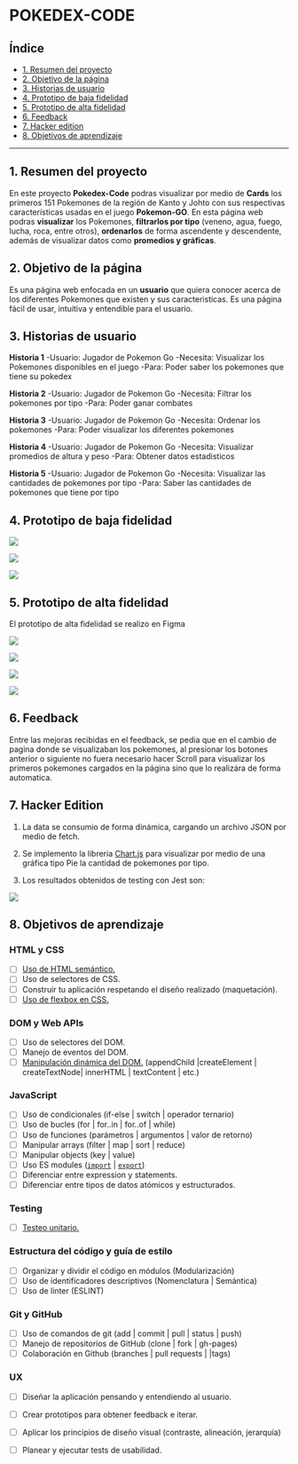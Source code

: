 # POKEDEX-CODE

## Índice

* [1. Resumen del proyecto](#1-resumen-del-proyecto)
* [2. Objetivo de la página](#2-objetivo-de-la-pagina)
* [3. Historias de usuario](#3-historias-de-usuario)
* [4. Prototipo de baja fidelidad](#4-prototipo-de-baja-fidelidad)
* [5. Prototipo de alta fidelidad](#5-prototipo-de-alta-fidelidad)
* [6. Feedback](#6-feedback)
* [7. Hacker edition](#7-hacker-edition)
* [8. Objetivos de aprendizaje](#8-objetivos-de-aprendizaje)

***

## 1. Resumen del proyecto

En este proyecto **Pokedex-Code** podras visualizar por medio de **Cards** los primeros 151 Pokemones de la región de Kanto y Johto con sus respectivas características usadas en el juego **Pokemon-GO**. En esta página web podras **visualizar** los Pokemones, **filtrarlos por tipo** (veneno, agua, fuego, lucha, roca, entre otros), **ordenarlos** de forma ascendente y descendente, además de visualizar datos como **promedios y gráficas**.

## 2. Objetivo de la página

Es una página web enfocada en un **usuario** que quiera conocer acerca de los diferentes Pokemones que existen y sus caracteristicas. Es una página fácil de usar, intuitiva y entendible para el usuario. 

## 3. Historias de usuario

**Historia 1**
-Usuario: Jugador de Pokemon Go
-Necesita: Visualizar los Pokemones disponibles en el juego
-Para: Poder saber los pokemones que tiene su pokedex

**Historia 2**
-Usuario: Jugador de Pokemon Go
-Necesita: Filtrar los pokemones por tipo
-Para: Poder ganar combates

**Historia 3**
-Usuario: Jugador de Pokemon Go
-Necesita: Ordenar los pokemones 
-Para: Poder visualizar los diferentes pokemones

**Historia 4**
-Usuario: Jugador de Pokemon Go
-Necesita: Visualizar promedios de altura y peso 
-Para: Obtener datos estadisticos

**Historia 5**
-Usuario: Jugador de Pokemon Go
-Necesita: Visualizar las cantidades de pokemones por tipo 
-Para: Saber las cantidades de pokemones que tiene por tipo

## 4. Prototipo de baja fidelidad

![](imgReadme/ProtoBaja_pantalla_inicial.jpg)

![](imgReadme/ProtoBaja_visualizacion_card.jpg)

![](imgReadme/ProtoBaja_cel.jpg)

## 5. Prototipo de alta fidelidad

El prototipo de alta fidelidad se realizo en Figma

![](imgReadme/Pagina1.png)

![](imgReadme/VistaCard.png)

![](imgReadme/Pag1_cel.png)

![](imgReadme/Pag2_cel.png)

## 6. Feedback

Entre las mejoras recibidas en el feedback, se pedia que en el cambio de pagina donde se visualizaban los pokemones, al presionar los botones anterior o siguiente no fuera necesario hacer Scroll para visualizar los primeros pokemones cargados en la página sino que lo realizára de forma automatica.

## 7. Hacker Edition

1. La data se consumio de forma dinámica, cargando un archivo JSON por medio de fetch.

2. Se implemento la libreria [Chart.js](https://www.chartjs.org/) para visualizar por medio de una gráfica tipo Pie la cantidad de pokemones por tipo.

3. Los resultados obtenidos de testing con Jest son:

![](imgReadme/CaptureTest.PNG)

## 8. Objetivos de aprendizaje

### HTML y CSS

* [ ] [Uso de HTML semántico.](https://developer.mozilla.org/en-US/docs/Glossary/Semantics#Semantics_in_HTML)
* [ ] Uso de selectores de CSS.
* [ ] Construir tu aplicación respetando el diseño realizado (maquetación).
* [ ] [Uso de flexbox en CSS.](https://css-tricks.com/snippets/css/a-guide-to-flexbox/)

### DOM y Web APIs

* [ ] Uso de selectores del DOM.
* [ ] Manejo de eventos del DOM.
* [ ] [Manipulación dinámica del DOM.](https://developer.mozilla.org/es/docs/Referencia_DOM_de_Gecko/Introducci%C3%B3n)
(appendChild |createElement | createTextNode| innerHTML | textContent | etc.)

### JavaScript

* [ ] Uso de condicionales (if-else | switch | operador ternario)
* [ ] Uso de bucles (for | for..in | for..of | while)
* [ ] Uso de funciones (parámetros | argumentos | valor de retorno)
* [ ] Manipular arrays (filter | map | sort | reduce)
* [ ] Manipular objects (key | value)
* [ ] Uso ES modules ([`import`](https://developer.mozilla.org/en-US/docs/Web/JavaScript/Reference/Statements/import)
| [`export`](https://developer.mozilla.org/en-US/docs/Web/JavaScript/Reference/Statements/export))
* [ ] Diferenciar entre expression y statements.
* [ ] Diferenciar entre tipos de datos atómicos y estructurados.

### Testing

* [ ] [Testeo unitario.](https://jestjs.io/docs/es-ES/getting-started)

### Estructura del código y guía de estilo

* [ ] Organizar y dividir el código en módulos (Modularización)
* [ ] Uso de identificadores descriptivos (Nomenclatura | Semántica)
* [ ] Uso de linter (ESLINT)

### Git y GitHub

* [ ] Uso de comandos de git (add | commit | pull | status | push)
* [ ] Manejo de repositorios de GitHub (clone | fork | gh-pages)
* [ ] Colaboración en Github (branches | pull requests | |tags)

### UX

* [ ] Diseñar la aplicación pensando y entendiendo al usuario.
* [ ] Crear prototipos para obtener feedback e iterar.
* [ ] Aplicar los principios de diseño visual (contraste, alineación, jerarquía)
* [ ] Planear y ejecutar tests de usabilidad.

